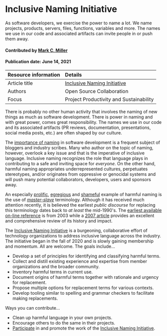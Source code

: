 # Inclusive Naming Initiative
<!--deck text start-->
As software developers, we exercise the power to name a lot. We name projects, products, servers, files, functions, variables and more. The names we use in our code and associated artifacts can invite people in or push them away.
<!--deck text end-->

#### Contributed by [Mark C. Miller](https://github.com/markcmiller86 "Mark C. Miller GitHub Profile")
#### Publication date: June 14, 2021

Resource information | Details
:--- | :--- 
Article title  | [Inclusive Naming Initiative](https://inclusivenaming.org)
Authors | Open Source Collaboration
Focus | Project Productivity and Sustainability

There is probably no other human activity that involves the naming of new things as much as software development.
There is power in naming and with great power, comes great responsibility.
The names we use in our code and its associated artifacts (PR reviews, documentation, presentations, social media posts, etc.) are often shaped by our culture.

The [importance of naming](https://carlalexander.ca/importance-naming-programming/) in software development is a frequent subject of bloggers and industry scribes.
Many who author on the topic of naming, however, overlook a key issue and that is the imperative of inclusive language.
Inclusive naming recognizes the role that language plays in contributing to a safe and inviting space for *everyone*.
On the other hand, harmful naming appropriates underrepresented cultures, perpetuates stereotypes, and/or originates from oppressive or genocidal systems and will push many potential collaborators, developers, users and sponsors away.

An especially [prolific](https://github.com/search?q=master+slave&type=code), [egregious](https://www.wired.com/story/tech-confronts-use-labels-master-slave/) and [shameful](https://www.washingtonpost.com/opinions/2020/06/12/tech-industry-has-an-ugly-master-slave-problem/) example of harmful naming is the use of [*master-slave*](https://en.wikipedia.org/wiki/Master/slave_(technology)) terminology.
Although it has received much attention recently, it is believed the earliest *public discourse* for replacing this terminology dates back to *at least* the mid-1990's.
The [earliest available on-line reference](http://www.cnn.com/2003/TECH/ptech/11/26/master.term.reut/index.html) is from 2003 while a [2007 article](https://www.jstor.org/stable/40061475) provides an excellent and comprehensive review of its history and impact.  

The [Inclusive Naming Initiative](https://inclusivenaming.org) is a burgeoning, collaborative effort of technology organizations to address inclusive language across the industry.
The initiative began in the fall of 2020 and is slowly gaining membership and momentum.
All are welcome.
The goals include...

* Develop a set of principles for identifying and classifying harmful terms.
* Collect and distill existing experience and expertise from member organizations and the broader community.
* Inventory harmful terms in current use.
* Document origins of harmful terms together with rationale and urgency for replacement.
* Propose multiple options for replacement terms for various contexts.
* Develop tooling similar to spelling and grammar checkers to facilitate making replacements.

Ways you can contribute...

* Clean up harmful language in your own projects. 
* Encourage others to do the same in their projects.
* [Participate](https://inclusivenaming.org/participate/) in and promote the work of the [Inclusive Naming Initiative](https://inclusivenaming.org/).

<!---
Publish: yes
Pinned: no
Topics: Software process improvement, Documentation, Strategies for more effective teams
RSS update: 2021-06-14
--->
